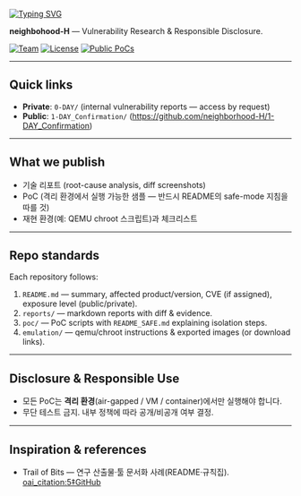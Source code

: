 [![Typing SVG](https://readme-typing-svg.demolab.com?font=Fira+Code&size=40&pause=1000&color=00B863&height=150&lines=who's+Next+Door%3F)](https://git.io/typing-svg)

**neighbohood-H** — Vulnerability Research & Responsible Disclosure.

[![Team](https://img.shields.io/badge/team-neighborhood--H-purple)]()
[![License](https://img.shields.io/badge/License-CC%20BY--NC%204.0-blue.svg)](https://creativecommons.org/licenses/by-nc/4.0/)
[![Public PoCs](https://img.shields.io/badge/public-1--day-green)]()

---

## Quick links
- **Private**: `0-DAY/` (internal vulnerability reports — access by request)
- **Public**: `1-DAY_Confirmation/` (https://github.com/neighborhood-H/1-DAY_Confirmation)

---

## What we publish
- 기술 리포트 (root-cause analysis, diff screenshots)
- PoC (격리 환경에서 실행 가능한 샘플 — 반드시 README의 safe-mode 지침을 따를 것)
- 재현 환경(예: QEMU chroot 스크립트)과 체크리스트

---

## Repo standards
Each repository follows:
1. `README.md` — summary, affected product/version, CVE (if assigned), exposure level (public/private).
2. `reports/` — markdown reports with diff & evidence.
3. `poc/` — PoC scripts with `README_SAFE.md` explaining isolation steps.
4. `emulation/` — qemu/chroot instructions & exported images (or download links).

---

## Disclosure & Responsible Use
- 모든 PoC는 **격리 환경**(air-gapped / VM / container)에서만 실행해야 합니다.  
- 무단 테스트 금지. 내부 정책에 따라 공개/비공개 여부 결정.

---

## Inspiration & references
- Trail of Bits — 연구 산출물·툴 문서화 사례(README·규칙집).  [oai_citation:5‡GitHub](https://github.com/trailofbits?utm_source=chatgpt.com)
                                                                                                            
<!--

**Here are some ideas to get you started:**

🙋‍♀️ A short introduction - what is your organization all about?
🌈 Contribution guidelines - how can the community get involved?
👩‍💻 Useful resources - where can the community find your docs? Is there anything else the community should know?
🍿 Fun facts - what does your team eat for breakfast?
🧙 Remember, you can do mighty things with the power of [Markdown](https://docs.github.com/github/writing-on-github/getting-started-with-writing-and-formatting-on-github/basic-writing-and-formatting-syntax)
-->
